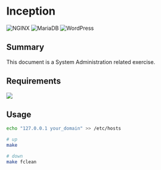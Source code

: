 # Inception
<img src="https://img.shields.io/badge/nginx-brightgreen" alt="NGINX"> <img src="https://img.shields.io/badge/MariaDB-blue" alt="MariaDB"> <img src="https://img.shields.io/badge/WordPress-blue" alt="WordPress">

## Summary
This document is a System Administration related exercise.  

## Requirements
<img src="https://img.shields.io/badge/Docker-2496ED?style=flat&logo=Docker&logoColor=white"/>

## Usage
```sh
echo "127.0.0.1 your_domain" >> /etc/hosts

# up
make

# down
make fclean
```
